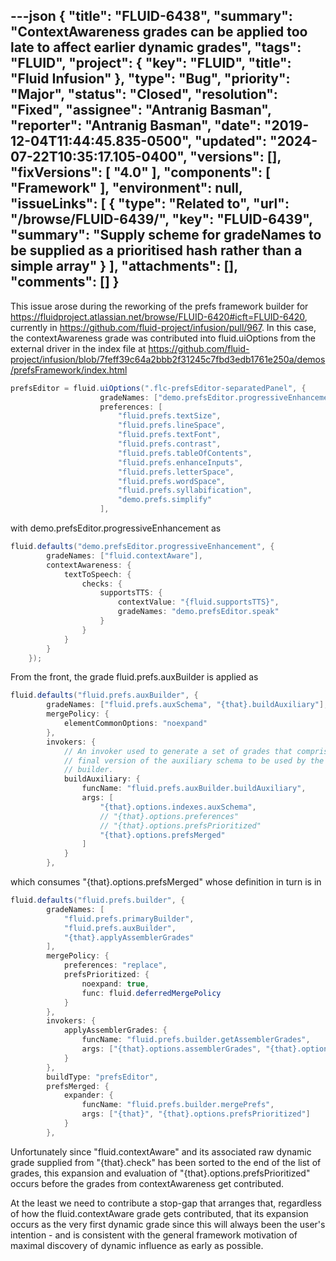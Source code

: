 ---json
{
  "title": "FLUID-6438",
  "summary": "ContextAwareness grades can be applied too late to affect earlier dynamic grades",
  "tags": "FLUID",
  "project": {
    "key": "FLUID",
    "title": "Fluid Infusion"
  },
  "type": "Bug",
  "priority": "Major",
  "status": "Closed",
  "resolution": "Fixed",
  "assignee": "Antranig Basman",
  "reporter": "Antranig Basman",
  "date": "2019-12-04T11:44:45.835-0500",
  "updated": "2024-07-22T10:35:17.105-0400",
  "versions": [],
  "fixVersions": [
    "4.0"
  ],
  "components": [
    "Framework"
  ],
  "environment": null,
  "issueLinks": [
    {
      "type": "Related to",
      "url": "/browse/FLUID-6439/",
      "key": "FLUID-6439",
      "summary": "Supply scheme for gradeNames to be supplied as a prioritised hash rather than a simple array"
    }
  ],
  "attachments": [],
  "comments": []
}
---
This issue arose during the reworking of the prefs framework builder for <https://fluidproject.atlassian.net/browse/FLUID-6420#icft=FLUID-6420>, currently in <https://github.com/fluid-project/infusion/pull/967>. In this case, the contextAwareness grade was contributed into fluid.uiOptions from the external driver in the index file at <https://github.com/fluid-project/infusion/blob/7feff39c64a2bbb2f31245c7fbd3edb1761e250a/demos/prefsFramework/index.html>

```java
prefsEditor = fluid.uiOptions(".flc-prefsEditor-separatedPanel", {
                    gradeNames: ["demo.prefsEditor.progressiveEnhancement"],
                    preferences: [
                        "fluid.prefs.textSize",
                        "fluid.prefs.lineSpace",
                        "fluid.prefs.textFont",
                        "fluid.prefs.contrast",
                        "fluid.prefs.tableOfContents",
                        "fluid.prefs.enhanceInputs",
                        "fluid.prefs.letterSpace",
                        "fluid.prefs.wordSpace",
                        "fluid.prefs.syllabification",
                        "demo.prefs.simplify"
                    ],
```

with demo.prefsEditor.progressiveEnhancement as 

```java
fluid.defaults("demo.prefsEditor.progressiveEnhancement", {
        gradeNames: ["fluid.contextAware"],
        contextAwareness: {
            textToSpeech: {
                checks: {
                    supportsTTS: {
                        contextValue: "{fluid.supportsTTS}",
                        gradeNames: "demo.prefsEditor.speak"
                    }
                }
            }
        }
    });
```

From the front, the grade fluid.prefs.auxBuilder is applied as

```java
fluid.defaults("fluid.prefs.auxBuilder", {
        gradeNames: ["fluid.prefs.auxSchema", "{that}.buildAuxiliary"],
        mergePolicy: {
            elementCommonOptions: "noexpand"
        },
        invokers: {
            // An invoker used to generate a set of grades that comprise a
            // final version of the auxiliary schema to be used by the PrefsEditor
            // builder.
            buildAuxiliary: {
                funcName: "fluid.prefs.auxBuilder.buildAuxiliary",
                args: [
                    "{that}.options.indexes.auxSchema",
                    // "{that}.options.preferences"
                    // "{that}.options.prefsPrioritized"
                    "{that}.options.prefsMerged"
                ]
            }
        },
```

which consumes "{that}.options.prefsMerged" whose definition in turn is in 

```java
fluid.defaults("fluid.prefs.builder", {
        gradeNames: [
            "fluid.prefs.primaryBuilder",
            "fluid.prefs.auxBuilder",
            "{that}.applyAssemblerGrades"
        ],
        mergePolicy: {
            preferences: "replace",
            prefsPrioritized: {
                noexpand: true,
                func: fluid.deferredMergePolicy
            }
        },
        invokers: {
            applyAssemblerGrades: {
                funcName: "fluid.prefs.builder.getAssemblerGrades",
                args: ["{that}.options.assemblerGrades", "{that}.options.buildType"]
            }
        },
        buildType: "prefsEditor",
        prefsMerged: {
            expander: {
                funcName: "fluid.prefs.builder.mergePrefs",
                args: ["{that}", "{that}.options.prefsPrioritized"]
            }
        },
```

Unfortunately since "fluid.contextAware" and its associated raw dynamic grade supplied from "{that}.check" has been sorted to the end of the list of grades, this expansion and evaluation of "{that}.options.prefsPrioritized" occurs before the grades from contextAwareness get contributed.

At the least we need to contribute a stop-gap that arranges that, regardless of how the fluid.contextAware grade gets contributed, that its expansion occurs as the very first dynamic grade since this will always been the user's intention - and is consistent with the general framework motivation of maximal discovery of dynamic influence as early as possible.

 

        